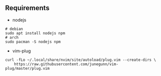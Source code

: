 ## Requirements

- nodejs
```
# debian
sudo apt install nodejs npm
# arch
sudo pacman -S nodejs npm
```
- vim-plug
```
curl -fLo ~/.local/share/nvim/site/autoload/plug.vim --create-dirs \
    https://raw.githubusercontent.com/junegunn/vim-plug/master/plug.vim
```
